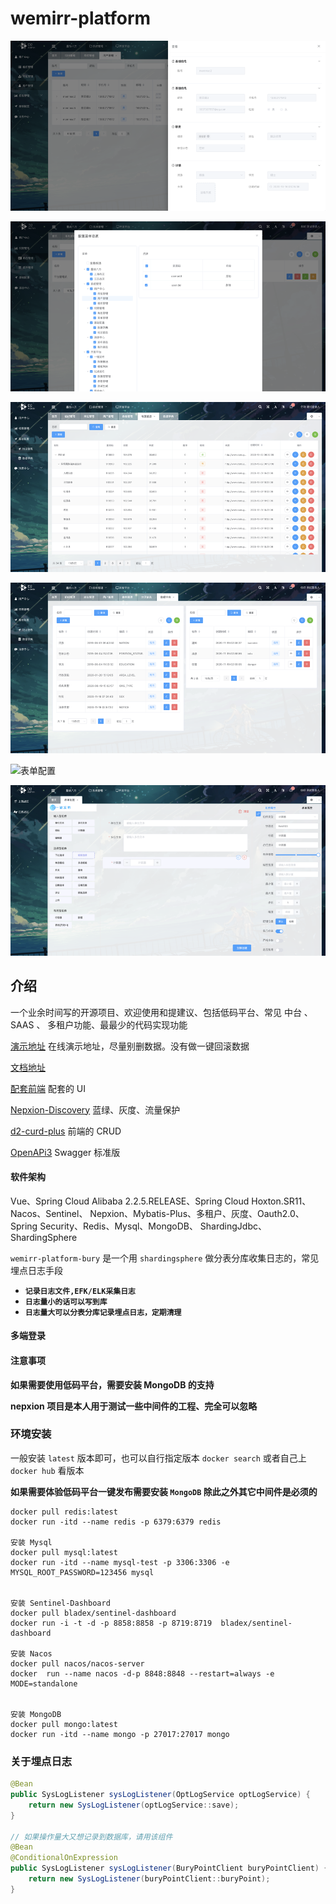 # wemirr-platform

![演示地址](./images/users.png)

![绑定资源](./images/binding_res.png)

![地址信息](./images/area.png)

![字典信息](./images/dict.png)

![表单配置](./images/table_configs.png)

![动态生成](./images/gen.png)

## 介绍

一个业余时间写的开源项目、欢迎使用和提建议、包括低码平台、常见 中台 、SAAS 、 多租户功能、最最少的代码实现功能

[演示地址](https://cloud.battcn.com/) 在线演示地址，尽量别删数据。没有做一键回滚数据

[文档地址](https://www.yuque.com/books/share/c5467c7b-ae67-4d3e-a6cd-541ce5a90bb7?#《wemirr-platform-doc》) 

[配套前端](https://gitee.com/battcn/wemirr-platform-ui) 配套的 UI 

[Nepxion-Discovery](https://github.com/Nepxion/Discovery) 蓝绿、灰度、流量保护

[d2-curd-plus](http://greper.gitee.io/d2-crud-plus) 前端的 CRUD 

[OpenAPi3](https://springdoc.org/) Swagger 标准版

#### 软件架构

Vue、Spring Cloud Alibaba 2.2.5.RELEASE、Spring Cloud Hoxton.SR11、Nacos、Sentinel、
Nepxion、Mybatis-Plus、多租户、灰度、Oauth2.0、Spring Security、Redis、Mysql、MongoDB、
ShardingJdbc、ShardingSphere


`wemirr-platform-bury` 是一个用 `shardingsphere` 做分表分库收集日志的，常见埋点日志手段
- **`记录日志文件,EFK/ELK采集日志`**
- **`日志量小的话可以写到库`**
- **`日志量大可以分表分库记录埋点日志，定期清理`**


#### 多端登录


#### 注意事项

**如果需要使用低码平台，需要安装 MongoDB 的支持**

**nepxion 项目是本人用于测试一些中间件的工程、完全可以忽略**

### 环境安装

一般安装 `latest` 版本即可，也可以自行指定版本 `docker search` 或者自己上 `docker hub` 看版本

**如果需要体验低码平台一键发布需要安装 `MongoDB` 除此之外其它中间件是必须的**


``` shell script
docker pull redis:latest
docker run -itd --name redis -p 6379:6379 redis

安装 Mysql 
docker pull mysql:latest
docker run -itd --name mysql-test -p 3306:3306 -e MYSQL_ROOT_PASSWORD=123456 mysql


安装 Sentinel-Dashboard
docker pull bladex/sentinel-dashboard
docker run -i -t -d -p 8858:8858 -p 8719:8719  bladex/sentinel-dashboard

安装 Nacos
docker pull nacos/nacos-server
docker  run --name nacos -d-p 8848:8848 --restart=always -e MODE=standalone


安装 MongoDB
docker pull mongo:latest
docker run -itd --name mongo -p 27017:27017 mongo
```


### 关于埋点日志

``` java
@Bean
public SysLogListener sysLogListener(OptLogService optLogService) {
    return new SysLogListener(optLogService::save);
}

// 如果操作量大又想记录到数据库，请用该组件
@Bean
@ConditionalOnExpression
public SysLogListener sysLogListener(BuryPointClient buryPointClient) {
    return new SysLogListener(buryPointClient::buryPoint);
}
```

